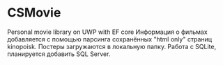 # CSMovie
Personal movie library on UWP with EF core
Информация о фильмах добавляется с помощью парсинга сохранённых "html only" страниц kinopoisk. 
Постеры загружаются в локальную папку.
Работа с SQLite, планируется добавить SQL Server.
